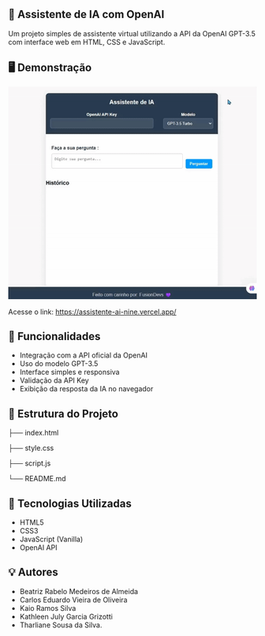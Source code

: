 ## 🤖 Assistente de IA com OpenAI

Um projeto simples de assistente virtual utilizando a API da OpenAI GPT-3.5 com interface web em HTML, CSS e JavaScript.

## 🖥️ Demonstração

![Demostração](final.gif)

Acesse o link: https://assistente-ai-nine.vercel.app/

## 🚀 Funcionalidades

- Integração com a API oficial da OpenAI
- Uso do modelo GPT-3.5
- Interface simples e responsiva
- Validação da API Key
- Exibição da resposta da IA no navegador

## 📁 Estrutura do Projeto

├── index.html 

├── style.css 

├── script.js 

└── README.md 

## 🧠 Tecnologias Utilizadas
- HTML5
- CSS3
- JavaScript (Vanilla)
- OpenAI API

## 💡 Autores
 - Beatriz Rabelo Medeiros de Almeida
 - Carlos Eduardo Vieira de Oliveira
 - Kaio Ramos Silva
 - Kathleen July Garcia Grizotti
 - Tharliane Sousa da Silva. 

